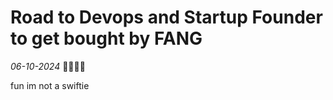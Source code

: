 # Road to Devops and Startup Founder to get bought by FANG  

*06-10-2024* 
 🐒🐒🐒🐒

fun im not a swiftie